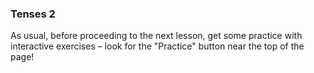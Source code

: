 ### Tenses 2

As usual, before proceeding to the next lesson, get some practice with interactive exercises &ndash; look for the "Practice" button near the top of the page!
